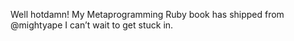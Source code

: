 <!--
id: 435523447
link: http://kevinisom.info/post/435523447/well-hotdamn-my-metaprogramming-ruby-book-has
slug: well-hotdamn-my-metaprogramming-ruby-book-has
date: Tue Mar 09 2010 12:44:30 GMT+1300 (NZDT)
raw: {"blog_name":"kevinisom","id":435523447,"post_url":"http://kevinisom.info/post/435523447/well-hotdamn-my-metaprogramming-ruby-book-has","slug":"well-hotdamn-my-metaprogramming-ruby-book-has","type":"text","date":"2010-03-08 23:44:30 GMT","timestamp":1268091870,"state":"published","format":"html","reblog_key":"mBMHf3W6","tags":[],"short_url":"http://tmblr.co/Zw68YyPzOzt","highlighted":[],"feed_item":"http://twitter.com/kev_nz/statuses/10191484992","from_feed_id":"650289","note_count":0,"title":null,"body":"<p>Well hotdamn! My Metaprogramming Ruby book has shipped from @mightyape I can&#8217;t wait to get stuck in.</p>"}
publish: 2010-03-09
tags: 
title: null
-->


Well hotdamn! My Metaprogramming Ruby book has shipped from @mightyape I
can’t wait to get stuck in.


